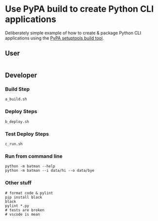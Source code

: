 # Use PyPA build to create Python CLI applications
Deliberately simple example of how to create & package Python CLI
applications using the [PyPA setuptools build
tool](https://setuptools.readthedocs.io/).

## User
```

```
## Developer
### Build Step
```
a_build.sh
```
### Deploy Steps
```
b_deploy.sh
```
### Test Deploy Steps
```
c_run.sh
```
### Run from command line
```
python -m batman --help
python -m batman --i data/hi --o data/bye
```
### Other stuff
```
# format code & pylint
pip install black
black 
pylint *.py
# tests are broken
# vscode is mean 
```
